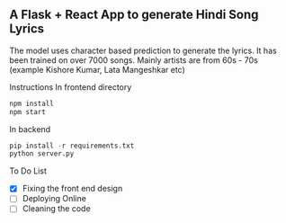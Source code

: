 ## A Flask + React App to generate Hindi Song Lyrics

The model uses character based prediction to generate the lyrics. It has been trained on over 7000 songs. Mainly artists are from 60s - 70s (example Kishore Kumar, Lata Mangeshkar etc)

Instructions
In frontend directory
```javascript
npm install 
npm start
```
In backend 
```python
pip install -r requirements.txt
python server.py
```

To Do List
- [x] Fixing the front end design
- [ ] Deploying Online
- [ ] Cleaning the code
